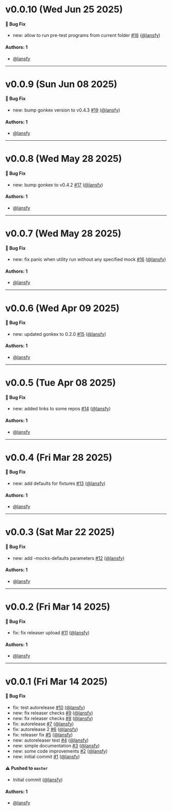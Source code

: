 # v0.0.10 (Wed Jun 25 2025)

#### 🐛 Bug Fix

- new: allow to run pre-test programs from current folder [#18](https://github.com/lansfy/gonkex-cli/pull/18) ([@lansfy](https://github.com/lansfy))

#### Authors: 1

- [@lansfy](https://github.com/lansfy)

---

# v0.0.9 (Sun Jun 08 2025)

#### 🐛 Bug Fix

- new: bump gonkex version to v0.4.3 [#19](https://github.com/lansfy/gonkex-cli/pull/19) ([@lansfy](https://github.com/lansfy))

#### Authors: 1

- [@lansfy](https://github.com/lansfy)

---

# v0.0.8 (Wed May 28 2025)

#### 🐛 Bug Fix

- new: bump gonkex to v0.4.2 [#17](https://github.com/lansfy/gonkex-cli/pull/17) ([@lansfy](https://github.com/lansfy))

#### Authors: 1

- [@lansfy](https://github.com/lansfy)

---

# v0.0.7 (Wed May 28 2025)

#### 🐛 Bug Fix

- new: fix panic when utility run without any specified mock [#16](https://github.com/lansfy/gonkex-cli/pull/16) ([@lansfy](https://github.com/lansfy))

#### Authors: 1

- [@lansfy](https://github.com/lansfy)

---

# v0.0.6 (Wed Apr 09 2025)

#### 🐛 Bug Fix

- new: updated gonkex to 0.2.0 [#15](https://github.com/lansfy/gonkex-cli/pull/15) ([@lansfy](https://github.com/lansfy))

#### Authors: 1

- [@lansfy](https://github.com/lansfy)

---

# v0.0.5 (Tue Apr 08 2025)

#### 🐛 Bug Fix

- new: added links to some repos [#14](https://github.com/lansfy/gonkex-cli/pull/14) ([@lansfy](https://github.com/lansfy))

#### Authors: 1

- [@lansfy](https://github.com/lansfy)

---

# v0.0.4 (Fri Mar 28 2025)

#### 🐛 Bug Fix

- new: add defaults for fixtures [#13](https://github.com/lansfy/gonkex-cli/pull/13) ([@lansfy](https://github.com/lansfy))

#### Authors: 1

- [@lansfy](https://github.com/lansfy)

---

# v0.0.3 (Sat Mar 22 2025)

#### 🐛 Bug Fix

- new: add -mocks-defaults parameters [#12](https://github.com/lansfy/gonkex-cli/pull/12) ([@lansfy](https://github.com/lansfy))

#### Authors: 1

- [@lansfy](https://github.com/lansfy)

---

# v0.0.2 (Fri Mar 14 2025)

#### 🐛 Bug Fix

- fix: fix releaser upload [#11](https://github.com/lansfy/gonkex-cli/pull/11) ([@lansfy](https://github.com/lansfy))

#### Authors: 1

- [@lansfy](https://github.com/lansfy)

---

# v0.0.1 (Fri Mar 14 2025)

#### 🐛 Bug Fix

- fix: test autorelease [#10](https://github.com/lansfy/gonkex-cli/pull/10) ([@lansfy](https://github.com/lansfy))
- new: fix releaser checks [#9](https://github.com/lansfy/gonkex-cli/pull/9) ([@lansfy](https://github.com/lansfy))
- new: fix releaser checks [#8](https://github.com/lansfy/gonkex-cli/pull/8) ([@lansfy](https://github.com/lansfy))
- fix: autorelease [#7](https://github.com/lansfy/gonkex-cli/pull/7) ([@lansfy](https://github.com/lansfy))
- fix: autorelease 2 [#6](https://github.com/lansfy/gonkex-cli/pull/6) ([@lansfy](https://github.com/lansfy))
- fix: releaser fix [#5](https://github.com/lansfy/gonkex-cli/pull/5) ([@lansfy](https://github.com/lansfy))
- new: autoreleaser test [#4](https://github.com/lansfy/gonkex-cli/pull/4) ([@lansfy](https://github.com/lansfy))
- new: simple documentation [#3](https://github.com/lansfy/gonkex-cli/pull/3) ([@lansfy](https://github.com/lansfy))
- new: some code improvements [#2](https://github.com/lansfy/gonkex-cli/pull/2) ([@lansfy](https://github.com/lansfy))
- new: initial commit [#1](https://github.com/lansfy/gonkex-cli/pull/1) ([@lansfy](https://github.com/lansfy))

#### ⚠️ Pushed to `master`

- Initial commit ([@lansfy](https://github.com/lansfy))

#### Authors: 1

- [@lansfy](https://github.com/lansfy)
